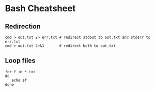 # Bash Cheatsheet
## Redirection
```
cmd > out.txt 2> err.txt # redirect stdout to out.txt and stderr to err.txt
cmd > out.txt 2>&1       # redirect both to out.txt
```

## Loop files
```
for f in *.txt
do
   echo $f
done
```
